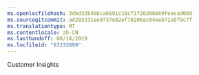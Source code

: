 ```yaml
---
ms.openlocfilehash: 3dbd32b46bca6691c18c71f20206669feacad00d
ms.sourcegitcommit: ad203331ee9737e82ef70206ac04eeb72a5f9c7f
ms.translationtype: MT
ms.contentlocale: zh-CN
ms.lasthandoff: 06/18/2019
ms.locfileid: "67233899"
---
```

Customer Insights
